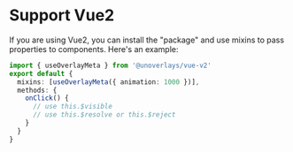 # Support Vue2

If you are using Vue2, you can install the "package" and use mixins to pass properties to components. Here's an example:

```ts
import { useOverlayMeta } from '@unoverlays/vue-v2'
export default {
  mixins: [useOverlayMeta({ animation: 1000 })],
  methods: {
    onClick() {
      // use this.$visible
      // use this.$resolve or this.$reject
    }
  }
}
```
